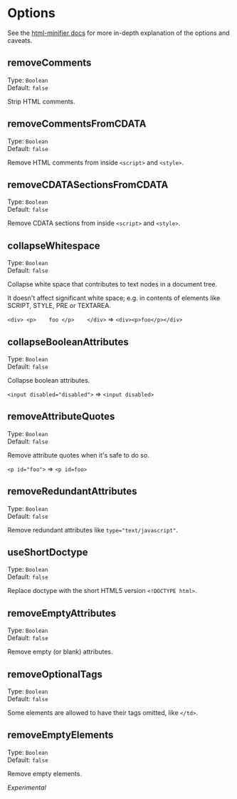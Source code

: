 # Options

See the [html-minifier docs](http://perfectionkills.com/experimenting-with-html-minifier/#options) for more in-depth explanation of the options and caveats.

## removeComments

Type: `Boolean`  
Default: `false`

Strip HTML comments.

## removeCommentsFromCDATA

Type: `Boolean`  
Default: `false`

Remove HTML comments from inside `<script>` and `<style>`.

## removeCDATASectionsFromCDATA

Type: `Boolean`  
Default: `false`

Remove CDATA sections from inside `<script>` and `<style>`.

## collapseWhitespace

Type: `Boolean`  
Default: `false`

Collapse white space that contributes to text nodes in a document tree.

It doesn't affect significant white space; e.g. in contents of elements like SCRIPT, STYLE, PRE or TEXTAREA.

`<div> <p>    foo </p>    </div>` => `<div><p>foo</p></div>`

## collapseBooleanAttributes

Type: `Boolean`  
Default: `false`

Collapse boolean attributes.

`<input disabled="disabled">` => `<input disabled>`

## removeAttributeQuotes

Type: `Boolean`  
Default: `false`

Remove attribute quotes when it's safe to do so.

`<p id="foo">` => `<p id=foo>`

## removeRedundantAttributes

Type: `Boolean`  
Default: `false`

Remove redundant attributes like `type="text/javascript"`.

## useShortDoctype

Type: `Boolean`  
Default: `false`

Replace doctype with the short HTML5 version `<!DOCTYPE html>`.

## removeEmptyAttributes

Type: `Boolean`  
Default: `false`

Remove empty (or blank) attributes.

## removeOptionalTags

Type: `Boolean`  
Default: `false`

Some elements are allowed to have their tags omitted, like `</td>`.

## removeEmptyElements

Type: `Boolean`  
Default: `false`

Remove empty elements.

*Experimental*
